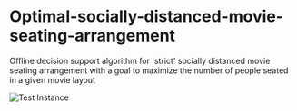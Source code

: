 # Optimal-socially-distanced-movie-seating-arrangement
Offline decision support algorithm for 'strict' socially distanced movie seating arrangement with a goal to maximize the number of people seated in a given movie layout

<img alt="Test Instance" src="images/result.png">  
<sub><b> </sub> 
